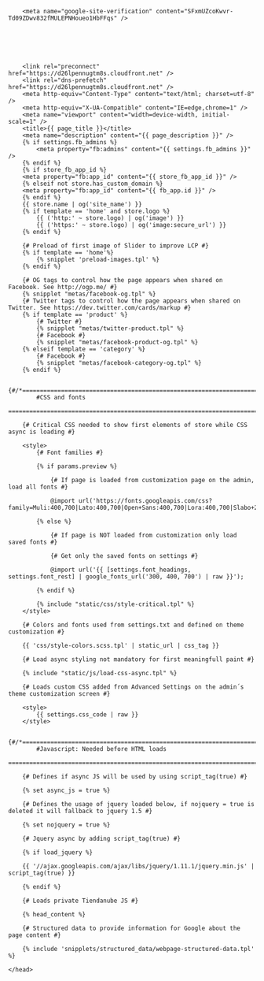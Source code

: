 <!DOCTYPE html>
<html xmlns="http://www.w3.org/1999/xhtml" xmlns:fb="http://www.facebook.com/2008/fbml" xmlns:og="http://opengraphprotocol.org/schema/" lang="{% for language in languages %}{% if language.active %}{{ language.lang }}{% endif %}{% endfor %}">
    <head>
      
        
        
        
        <meta name="google-site-verification" content="SFxmUZcoKwvr-Td09ZDwv832fMULEPNHoueo1HbFFqs" />
        
        
        
        
        
        
        <link rel="preconnect" href="https://d26lpennugtm8s.cloudfront.net" />
        <link rel="dns-prefetch" href="https://d26lpennugtm8s.cloudfront.net" />
        <meta http-equiv="Content-Type" content="text/html; charset=utf-8" />
        <meta http-equiv="X-UA-Compatible" content="IE=edge,chrome=1" />
        <meta name="viewport" content="width=device-width, initial-scale=1" />
        <title>{{ page_title }}</title>
        <meta name="description" content="{{ page_description }}" />
        {% if settings.fb_admins %}
            <meta property="fb:admins" content="{{ settings.fb_admins }}" />
        {% endif %}
        {% if store_fb_app_id %}
        <meta property="fb:app_id" content="{{ store_fb_app_id }}" />
        {% elseif not store.has_custom_domain %}
        <meta property="fb:app_id" content="{{ fb_app.id }}" />
        {% endif %}
        {{ store.name | og('site_name') }}
        {% if template == 'home' and store.logo %}
            {{ ('http:' ~ store.logo) | og('image') }}
            {{ ('https:' ~ store.logo) | og('image:secure_url') }}
        {% endif %}

        {# Preload of first image of Slider to improve LCP #}
        {% if template == 'home'%}
            {% snipplet 'preload-images.tpl' %}
        {% endif %}

        {# OG tags to control how the page appears when shared on Facebook. See http://ogp.me/ #}
        {% snipplet "metas/facebook-og.tpl" %}
        {# Twitter tags to control how the page appears when shared on Twitter. See https://dev.twitter.com/cards/markup #}
        {% if template == 'product' %}
            {# Twitter #}
            {% snipplet "metas/twitter-product.tpl" %}
            {# Facebook #}
            {% snipplet "metas/facebook-product-og.tpl" %}
        {% elseif template == 'category' %}
            {# Facebook #}
            {% snipplet "metas/facebook-category-og.tpl" %}
        {% endif %}

        {#/*============================================================================
            #CSS and fonts
        ==============================================================================*/#}

        {# Critical CSS needed to show first elements of store while CSS async is loading #}

        <style>
            {# Font families #}

            {% if params.preview %}

                {# If page is loaded from customization page on the admin, load all fonts #}

                @import url('https://fonts.googleapis.com/css?family=Muli:400,700|Lato:400,700|Open+Sans:400,700|Lora:400,700|Slabo+27px|Playfair+Display:400,700|Droid+Sans:400,700|Poppins:400,700,900|Niramit:400,700&display=swap');

            {% else %}

                {# If page is NOT loaded from customization only load saved fonts #}

                {# Get only the saved fonts on settings #}

                @import url('{{ [settings.font_headings, settings.font_rest] | google_fonts_url('300, 400, 700') | raw }}');

            {% endif %}

            {% include "static/css/style-critical.tpl" %}
        </style>

        {# Colors and fonts used from settings.txt and defined on theme customization #}

        {{ 'css/style-colors.scss.tpl' | static_url | css_tag }}

        {# Load async styling not mandatory for first meaningfull paint #}

        {% include "static/js/load-css-async.tpl" %}

        {# Loads custom CSS added from Advanced Settings on the admin´s theme customization screen #}

        <style>
            {{ settings.css_code | raw }}
        </style>

        {#/*============================================================================
            #Javascript: Needed before HTML loads
        ==============================================================================*/#}

        {# Defines if async JS will be used by using script_tag(true) #}

        {% set async_js = true %}

        {# Defines the usage of jquery loaded below, if nojquery = true is deleted it will fallback to jquery 1.5 #}

        {% set nojquery = true %}

        {# Jquery async by adding script_tag(true) #}

        {% if load_jquery %}

        {{ '//ajax.googleapis.com/ajax/libs/jquery/1.11.1/jquery.min.js' | script_tag(true) }}

        {% endif %}

        {# Loads private Tiendanube JS #}

        {% head_content %}

        {# Structured data to provide information for Google about the page content #}

        {% include 'snipplets/structured_data/webpage-structured-data.tpl' %}

    </head>
